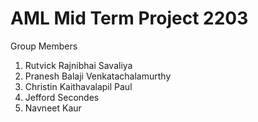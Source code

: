 # AML Mid Term Project 2203

Group Members
1. Rutvick Rajnibhai Savaliya
2. Pranesh Balaji Venkatachalamurthy
3. Christin Kaithavalapil Paul
4. Jefford Secondes
5. Navneet Kaur
